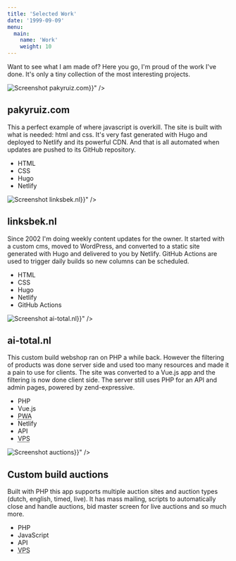 ```yaml
---
title: 'Selected Work'
date: '1999-09-09'
menu:
  main:
    name: 'Work'
    weight: 10
---
```


Want to see what I am made of? Here you go, I'm proud of the work I've done.
It's only a tiny collection of the most interesting projects.

<div class="card-deck">
  <div class="card mb-4">
    <img loading="eager" class="card-img-top" alt="Screenshot pakyruiz.com" src="{{< imgurl "/img/screenshot-pakyruiz-com.jpg" >}}" />
    <div class="card-body">
      <h2 class="card-title">pakyruiz.com</h2>
      <p class="card-text">
        This a perfect example of where javascript is overkill. The site is
        built with what is needed: html and css. It's very fast generated with
        Hugo and deployed to Netlify and its powerful CDN. And that is all
        automated when updates are pushed to its GitHub repository.
      </p>
    </div>
    <div class="card-footer">
      <ul class="list-inline">
        <li class="list-inline-item badge badge-danger">HTML</li>
        <li class="list-inline-item badge badge-danger">CSS</li>
        <li class="list-inline-item badge badge-info">Hugo</li>
        <li class="list-inline-item badge badge-info">Netlify</li>
      </ul>
    </div>
  </div>

  <div class="card mb-4">
    <img loading="eager" class="card-img-top" alt="Screenshot linksbek.nl" src="{{< imgurl "/img/screenshot-linksbek-nl.jpg" >}}" />
    <div class="card-body">
      <h2 class="card-title">linksbek.nl</h2>
      <p class="card-text">
        Since 2002 I'm doing weekly content updates for the owner. It started
        with a custom cms, moved to WordPress, and converted to a static site
        generated with Hugo and delivered to you by Netlify. GitHub Actions
        are used to trigger daily builds so new columns can be scheduled.
      </p>
    </div>
    <div class="card-footer">
      <ul class="list-inline">
        <li class="list-inline-item badge badge-danger">HTML</li>
        <li class="list-inline-item badge badge-danger">CSS</li>
        <li class="list-inline-item badge badge-info">Hugo</li>
        <li class="list-inline-item badge badge-info">Netlify</li>
        <li class="list-inline-item badge badge-info">GitHub Actions</li>
      </ul>
    </div>
  </div>

  <div class="card mb-4">
    <img loading="lazy" class="card-img-top" alt="Screenshot ai-total.nl" src="{{< imgurl "/img/screenshot-ai-total-nl.jpg" >}}" />
    <div class="card-body">
      <h2 class="card-title">ai-total.nl</h2>
      <p class="card-text">
        This custom build webshop ran on PHP a while back. However the
        filtering of products was done server side and used too many resources
        and made it a pain to use for clients. The site was converted to a
        Vue.js app and the filtering is now done client side. The server still
        uses PHP for an API and admin pages, powered by zend-expressive.
      </p>
    </div>
    <div class="card-footer">
      <ul class="list-inline">
        <li class="list-inline-item badge badge-danger">PHP</li>
        <li class="list-inline-item badge badge-danger">Vue.js</li>
        <li class="list-inline-item badge badge-info">
          <abbr title="Progressive Web Application">PWA</abbr>
        </li>
        <li class="list-inline-item badge badge-info">Netlify</li>
        <li class="list-inline-item badge badge-info">API</li>
        <li class="list-inline-item badge badge-info">
          <abbr title="Self managed VPS">VPS</abbr>
        </li>
      </ul>
    </div>
  </div>

  <div class="card mb-4">
    <img loading="lazy" class="card-img-top" alt="Screenshot auctions" src="{{< imgurl "/img/screenshot-auctions.jpg" >}}" />
    <div class="card-body">
      <h2 class="card-title">Custom build auctions</h2>
      <p class="card-text">
        Built with PHP this app supports multiple auction sites and auction
        types (dutch, english, timed, live). It has mass mailing, scripts to
        automatically close and handle auctions, bid master screen for live
        auctions and so much more.
      </p>
    </div>
    <div class="card-footer">
      <ul class="list-inline">
        <li class="list-inline-item badge badge-danger">PHP</li>
        <li class="list-inline-item badge badge-danger">JavaScript</li>
        <li class="list-inline-item badge badge-info">API</li>
        <li class="list-inline-item badge badge-info">
          <abbr title="Self managed VPS">VPS</abbr>
        </li>
      </ul>
    </div>
  </div>
</div>
